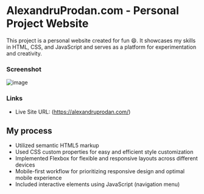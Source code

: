 # AlexandruProdan.com - Personal Project Website

This project is a personal website created for fun 😄. It showcases my skills in HTML, CSS, and JavaScript and serves as a platform for experimentation and creativity.

### Screenshot

![image](https://github.com/alexandruprodann/AlexandruProdan.com/assets/100951219/3db72040-4f41-4d28-a9ac-3907c6f1eb89)

### Links

- Live Site URL: (https://alexandruprodan.com/)

## My process

- Utilized semantic HTML5 markup
- Used CSS custom properties for easy and efficient style customization
- Implemented Flexbox for flexible and responsive layouts across different devices
- Mobile-first workflow for prioritizing responsive design and optimal mobile experience
- Included interactive elements using JavaScript (navigation menu)
